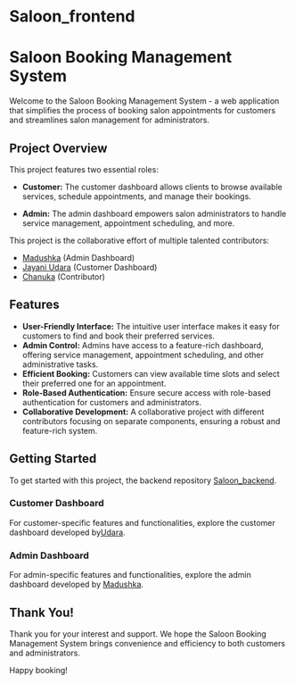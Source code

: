 # Saloon_frontend
# Saloon Booking Management System

Welcome to the Saloon Booking Management System - a web application that simplifies the process of booking salon appointments for customers and streamlines salon management for administrators.

## Project Overview
This project features two essential roles:

- **Customer:** The customer dashboard allows clients to browse available services, schedule appointments, and manage their bookings.

- **Admin:** The admin dashboard empowers salon administrators to handle service management, appointment scheduling, and more.

This project is the collaborative effort of multiple talented contributors:

- [Madushka](https://github.com/madushkavi) (Admin Dashboard)
- [Jayani Udara](https://github.com/JayaniUdara) (Customer Dashboard)
- [Chanuka](https://github.com/chanuka98) (Contributor)

## Features
- **User-Friendly Interface:** The intuitive user interface makes it easy for customers to find and book their preferred services.
- **Admin Control:** Admins have access to a feature-rich dashboard, offering service management, appointment scheduling, and other administrative tasks.
- **Efficient Booking:** Customers can view available time slots and select their preferred one for an appointment.
- **Role-Based Authentication:** Ensure secure access with role-based authentication for customers and administrators.
- **Collaborative Development:** A collaborative project with different contributors focusing on separate components, ensuring a robust and feature-rich system.

## Getting Started
To get started with this project, the backend repository [Saloon_backend](https://github.com/madushkavi/Saloon_backend).

### Customer Dashboard
For customer-specific features and functionalities, explore the customer dashboard developed by[Udara](https://github.com/JayaniUdara).

### Admin Dashboard
For admin-specific features and functionalities, explore the admin dashboard developed by [Madushka](https://github.com/madushkavi).


## Thank You!
Thank you for your interest and support. We hope the Saloon Booking Management System brings convenience and efficiency to both customers and administrators.

Happy booking!
